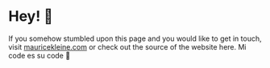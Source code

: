 # Hey! 🤙

If you somehow stumbled upon this page and you would like to get in touch, visit [mauricekleine.com](https://www.mauricekleine.com) or check out the source of the website here. Mi code es su code 🥁
